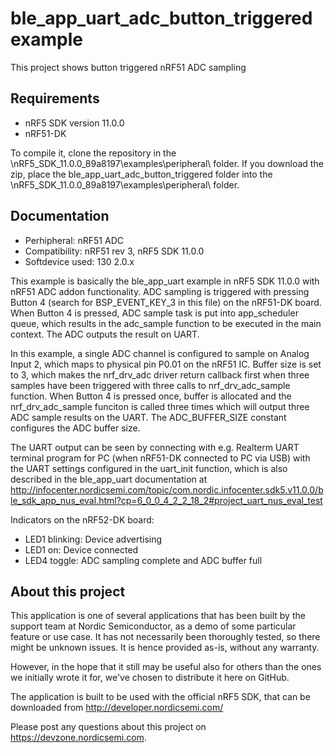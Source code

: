 ble_app_uart_adc_button_triggered example
==================

 This project shows button triggered nRF51 ADC sampling
 
Requirements
------------
- nRF5 SDK version 11.0.0
- nRF51-DK

To compile it, clone the repository in the \nRF5_SDK_11.0.0_89a8197\examples\peripheral\ folder.  If you download the zip, place the ble_app_uart_adc_button_triggered folder into the \nRF5_SDK_11.0.0_89a8197\examples\peripheral\ folder.

Documentation
-----------------
- Perhipheral: nRF51 ADC
- Compatibility: nRF51 rev 3, nRF5 SDK 11.0.0
- Softdevice used: 130 2.0.x
  
This example is basically the ble_app_uart example in nRF5 SDK 11.0.0 with nRF51 ADC addon functionality. ADC sampling is triggered with pressing Button 4 (search for BSP_EVENT_KEY_3 in this file) on the nRF51-DK board. When Button 4 is pressed, ADC sample task is put into app_scheduler queue, which results in the adc_sample function to be executed in the main context. The ADC outputs the result on UART.

In this example, a single ADC channel is configured to sample on Analog Input 2, which maps to physical pin P0.01 on the nRF51 IC. Buffer size is set to 3, which makes the nrf_drv_adc driver return callback first when three samples have been triggered with three calls to nrf_drv_adc_sample function. When Button 4 is pressed once, buffer is allocated and the nrf_drv_adc_sample funciton is called three times which will output three ADC sample results on the UART. The ADC_BUFFER_SIZE constant configures the ADC buffer size. 

The UART output can be seen by connecting with e.g. Realterm UART terminal program for PC (when nRF51-DK connected to PC via USB) with the UART settings configured in the uart_init function, which is also described in the ble_app_uart documentation at http://infocenter.nordicsemi.com/topic/com.nordic.infocenter.sdk5.v11.0.0/ble_sdk_app_nus_eval.html?cp=6_0_0_4_2_2_18_2#project_uart_nus_eval_test
  
Indicators on the nRF52-DK board:
- LED1 blinking: Device advertising
- LED1 on:	Device connected
- LED4 toggle: ADC sampling complete and ADC buffer full

About this project
------------------
This application is one of several applications that has been built by the support team at Nordic Semiconductor, as a demo of some particular feature or use case. It has not necessarily been thoroughly tested, so there might be unknown issues. It is hence provided as-is, without any warranty. 

However, in the hope that it still may be useful also for others than the ones we initially wrote it for, we've chosen to distribute it here on GitHub. 

The application is built to be used with the official nRF5 SDK, that can be downloaded from http://developer.nordicsemi.com/

Please post any questions about this project on https://devzone.nordicsemi.com.
